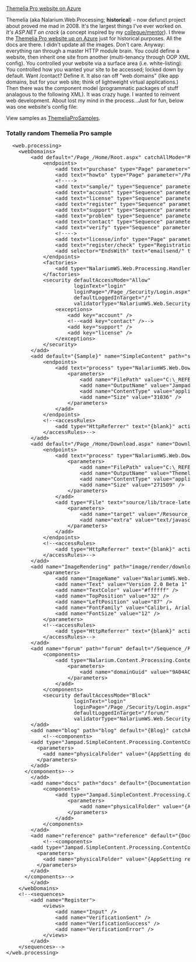 [Themelia Pro website on Azure](http://themeliapro.azurewebsites.net/)

Themelia (aka Nalarium.Web.Processing; **historical**) - now defunct project about proved me mad in 2008. It's the largest things I've ever worked on. *It's ASP.NET on crack* (a concept inspired by my [collegue/mentor](https://github.com/Grimace1975)). I threw the [Themelia Pro website up on Azure](http://themeliapro.azurewebsites.net/) just for historical purposes. All the docs are there. I didn't update all the images. Don't care. Anyway: everything ran through a master HTTP module brain. You could define a website, then inherit one site from another (multi-tenancy through OOP XML config). You controlled your website via a surface area (i.e. white-listing): You controlled how you wanted your site to be accessed; locked down by default. Want /contact? Define it. It also ran off "web domains" (like app domains, but for your web site; think of lightweight virtual applications.) Then there was the component model (programmatic packages of stuff analagous to the following XML). It was crazy huge. I wanted to reinvent web development. About lost my mind in the process...Just for fun, below was one website's config file:

View samples as [ThemeliaProSamples](https://github.com/davidbetz/ThemeliaProSamples).

### Totally random Themelia Pro sample
  
<pre>
  &lt;web.processing&gt;
    &lt;webDomains&gt;
        &lt;add default="/Page_/Home/Root.aspx" catchAllMode="RedirectToRoot"&gt;
            &lt;endpoints&gt;
                &lt;add text="purchase" type="Page" parameter="/Page_/Home/Purchase.aspx" /&gt;
                &lt;add text="howto" type="Page" parameter="/Page_/Home/HowTo.aspx" /&gt;
                &lt;!----&gt;
                &lt;add text="sample/" type="Sequence" parameter="{Sample}" /&gt;
                &lt;add text="account" type="Sequence" parameter="{Account}" /&gt;
                &lt;add text="license" type="Sequence" parameter="{License}" /&gt;
                &lt;add text="register" type="Sequence" parameter="{Register}" /&gt;
                &lt;add text="support" type="Sequence" parameter="{Contact}" /&gt;
                &lt;add text="problem" type="Sequence" parameter="{Contact}" /&gt;
                &lt;add text="contact" type="Sequence" parameter="{Contact}" /&gt;
                &lt;add text="verify" type="Sequence" parameter="{Verification}" /&gt;
                &lt;!----&gt;
                &lt;add text="license/info" type="Page" parameter="/Page_/License/Info.aspx" /&gt;
                &lt;add text="register/check" type="Registration" /&gt;
                &lt;add selector="EndsWith" text="emailsend/" type="EmailProcessing" /&gt;
            &lt;/endpoints&gt;
            &lt;factories&gt;
                &lt;add type="NalariumWS.Web.Processing.HandlerFactory, NalariumWS.Web" /&gt;
            &lt;/factories&gt;
            &lt;security defaultAccessMode="Allow"
                      loginText="login"
                      loginPage="/Page_/Security/Login.aspx"
                      defaultLoggedInTarget="/"
                      validatorType="NalariumWS.Web.Security.SecurityValidator, NalariumWS.Web"&gt;
                &lt;exceptions&gt;
                    &lt;add key="account" /&gt;
                    &lt;!--&lt;add key="contact" /&gt;--&gt;
                    &lt;add key="support" /&gt;
                    &lt;add key="license" /&gt;
                &lt;/exceptions&gt;
            &lt;/security&gt;
        &lt;/add&gt;
        &lt;add default="{Sample}" name="SimpleContent" path="sample/simplecontent"&gt;
            &lt;endpoints&gt;
                &lt;add text="process" type="NalariumWS.Web.DownloadHttpHandler, NalariumWS.Web"&gt;
                    &lt;parameters&gt;
                        &lt;add name="FilePath" value="C:\_REFERENCE\PUBLIC\JampadTechnologySimpleContentViewer.zip" /&gt;
                        &lt;add name="OutputName" value="JampadTechnologySimpleContentViewer.zip" /&gt;
                        &lt;add name="ContentType" value="application/zip" /&gt;
                        &lt;add name="Size" value="31036" /&gt;
                    &lt;/parameters&gt;
                &lt;/add&gt;
            &lt;/endpoints&gt;
            &lt;!--&lt;accessRules&gt;
                &lt;add type="HttpReferrer" text="{blank}" actionType="Write" parameter="" /&gt;
            &lt;/accessRules&gt;--&gt;
        &lt;/add&gt;
        &lt;add default="/Page_/Home/Download.aspx" name="Download" path="download"&gt;
            &lt;endpoints&gt;
                &lt;add text="process" type="NalariumWS.Web.DownloadHttpHandler, NalariumWS.Web"&gt;
                    &lt;parameters&gt;
                        &lt;add name="FilePath" value="C:\_REFERENCE\RELEASE\Beta1\ThemeliaPro.Beta1.zip" /&gt;
                        &lt;add name="OutputName" value="ThemeliaPro.Beta1.zip" /&gt;
                        &lt;add name="ContentType" value="application/zip" /&gt;
                        &lt;add name="Size" value="271509" /&gt;
                    &lt;/parameters&gt;
                &lt;/add&gt;
                &lt;add type="File" text="source/lib/trace-latest.js"&gt;
                    &lt;parameters&gt;
                        &lt;add name="target" value="/Resource_/Source/Client/Lib/Trace-1.5.js" /&gt;
                        &lt;add name="extra" value="text/javascript" /&gt;
                    &lt;/parameters&gt;
                &lt;/add&gt;
            &lt;/endpoints&gt;
            &lt;!--&lt;accessRules&gt;
                &lt;add type="HttpReferrer" text="{blank}" actionType="Write" parameter="" /&gt;
            &lt;/accessRules&gt;--&gt;
        &lt;/add&gt;
        &lt;add name="ImageRendering" path="image/render/download" default="{Handler NalariumWS.Web.TextRenderHttpHandler, NalariumWS.Web}"&gt;
            &lt;parameters&gt;
                &lt;add name="ImageName" value="NalariumWS.Web._RESOURCE.Image.Download.png" /&gt;
                &lt;add name="Text" value="Version 2.0 Beta 1" /&gt;
                &lt;add name="TextColor" value="#ffffff" /&gt;
                &lt;add name="TopPosition" value="32" /&gt;
                &lt;add name="LeftPosition" value="87" /&gt;
                &lt;add name="FontFamily" value="Calibri, Arial" /&gt;
                &lt;add name="FontSize" value="12" /&gt;
            &lt;/parameters&gt;
            &lt;!--&lt;accessRules&gt;
                &lt;add type="HttpReferrer" text="{blank}" actionType="Write" parameter="" /&gt;
            &lt;/accessRules&gt;--&gt;
        &lt;/add&gt;
        &lt;add name="forum" path="forum" default="/Sequence_/Forum.aspx" catchAllMode="PassToDefault"&gt;
            &lt;components&gt;
                &lt;add type="Nalarium.Content.Processing.ContentComponent, Nalarium.Content"&gt;
                    &lt;parameters&gt;
                        &lt;add name="domainGuid" value="9A04ACDC-55B9-4085-9FAD-A913FBC29324" /&gt;
                    &lt;/parameters&gt;
                &lt;/add&gt;
            &lt;/components&gt;
            &lt;security defaultAccessMode="Block"
                      loginText="login"
                      loginPage="/Page_/Security/Login.aspx"
                      defaultLoggedInTarget="/forum/"
                      validatorType="NalariumWS.Web.Security.SecurityValidator, NalariumWS.Web" /&gt;
        &lt;/add&gt;
        &lt;add name="blog" path="blog" default="{Blog}" catchAllMode="PassToDefault"&gt;
            &lt;!--&lt;components&gt;
        &lt;add type="Jampad.SimpleContent.Processing.ContentComponent, Jampad.SimpleContent"&gt;
          &lt;parameters&gt;
            &lt;add name="physicalFolder" value="{AppSetting docsPhysicalFolder}" /&gt;
          &lt;/parameters&gt;
        &lt;/add&gt;
      &lt;/components&gt;--&gt;
        &lt;/add&gt;
        &lt;add name="docs" path="docs" default="{Documentation}" catchAllMode="PassToDefault"&gt;
            &lt;components&gt;
                &lt;add type="Jampad.SimpleContent.Processing.ContentComponent, Jampad.SimpleContent"&gt;
                    &lt;parameters&gt;
                        &lt;add name="physicalFolder" value="{AppSetting docsPhysicalFolder}" /&gt;
                    &lt;/parameters&gt;
                &lt;/add&gt;
            &lt;/components&gt;
        &lt;/add&gt;
        &lt;add name="reference" path="reference" default="{Documentation}" catchAllMode="PassToDefault"&gt;
            &lt;!--&lt;components&gt;
        &lt;add type="Jampad.SimpleContent.Processing.ContentComponent, Jampad.SimpleContent"&gt;
          &lt;parameters&gt;
            &lt;add name="physicalFolder" value="{AppSetting referencePhysicalFolder}" /&gt;
          &lt;/parameters&gt;
        &lt;/add&gt;
      &lt;/components&gt;--&gt;
        &lt;/add&gt;
    &lt;/webDomains&gt;
    &lt;!--&lt;sequences&gt;
        &lt;add name="Register"&gt;
            &lt;views&gt;
                &lt;add name="Input" /&gt;
                &lt;add name="VerificationSent" /&gt;
                &lt;add name="VerificationSuccess" /&gt;
                &lt;add name="VerificationError" /&gt;
            &lt;/views&gt;
        &lt;/add&gt;
    &lt;/sequences&gt;--&gt;
&lt;/web.processing&gt;
</pre>
